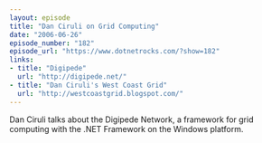 ```yaml
---
layout: episode
title: "Dan Ciruli on Grid Computing"
date: "2006-06-26"
episode_number: "182"
episode_url: "https://www.dotnetrocks.com/?show=182"
links:
- title: "Digipede"
  url: "http://digipede.net/"
- title: "Dan Ciruli's West Coast Grid"
  url: "http://westcoastgrid.blogspot.com/"
---
```


Dan Ciruli talks about the Digipede Network, a framework for grid computing with the .NET Framework on the Windows platform.
